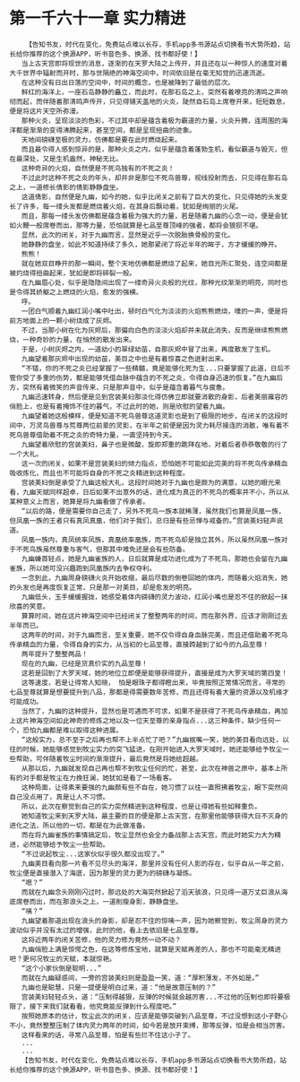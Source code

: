 # 第一千六十一章 实力精进
        【告知书友，时代在变化，免费站点难以长存，手机app多书源站点切换看书大势所趋，站长给你推荐的这个换源APP，听书音色多、换源、找书都好使！】
       当上古天宫即将现世的消息，逐渐的在天罗大陆之上传开，并且还在以一种惊人的速度对着大千世界中辐射而开时，那与世隔绝的神海空间中，时间依旧是在毫无知觉的迅速流逝。
       在这种没有日出日落的空间中，时间的概念，也是被降到了最低的层次。
       鲜红的海洋上，一座石岛静静的矗立，而此时，在那石岛之上，突然有着嘹亮的清鸣之声响彻而起，而伴随着那清鸣声传开，只见得铺天盖地的火炎，陡然自石岛上席卷开来，短短数息，便是将这片天空所弥漫。
       那种火炎，呈现淡淡的色彩，不过其中却是蕴含着极为霸道的力量，火炎升腾，连周围的海洋都是渐渐的变得沸腾起来，甚至空间，都是呈现扭曲的迹象。
       天地间磅礴至极的灵力，仿佛都是要在此时燃烧起来。
       而且最令得人感到惊异的是，那种火炎之内，似乎是蕴含着蓬勃生机，看似霸道与毁灭，但在最深处，又是生机盎然，神秘无比。
       这种奇异的火焰，自然便是不死鸟独有的不死之炎！
       不过此时这种不死之炎的年头，却并非是那位不死鸟兽尊，视线投射而去，只见得在那石岛之上，一道修长倩影的倩影静静盘坐。
       这道倩影，自然便是九幽，如今的她，似乎比闭关之前有了巨大的变化，只见得她的头发变长了许多，每一缕头发都是燃烧着火焰，在其身后飘动着，犹如是绚丽的火尾。
       而且，那每一缕头发仿佛都是蕴含着极为强大的力量，若是随着九幽的心念一动，便是会犹如火鞭一般席卷而出，那等力量，恐怕就算是七品至尊顶峰的强者，都将会狼狈不堪。
       显然，此次的闭关，对于九幽而言，显然是近乎一次脱胎换骨般的变化。
       她静静的盘坐，如此不知道持续了多久，她那紧闭了将近半年的眸子，方才缓缓的睁开。
       熊熊！
       就在她双目睁开的那一瞬间，整个天地仿佛都是燃烧了起来，她目光所汇聚处，连空间都是被灼烧得扭曲起来，犹如是即将碎裂一般。
       在九幽眉心处，似乎是隐隐间出现了一缕奇异火炎般的光纹，那种光纹渐渐的明亮，同时也是令得其娇躯之上燃烧的火焰，愈发的强横。
       呼。
       一团白气顺着九幽红润小嘴中吐出，顿时白气化为淡淡的火焰熊熊燃烧，噗的一声，便是将前方地面上的一颗小树烧成了灰烬。
       不过，当那小树在化为灰烬后，那偏向白色的淡淡火焰却并未就此消失，反而是继续熊熊燃烧，一种奇妙的力量，在悄然的散发出来。
       于是，小树灰烬之内，一道幼小的翠绿幼苗，自那灰烬中冒了出来，再度散发了生机。
       九幽望着那灰烬中出现的幼苗，美目之中也是有着惊喜之色迸射出来。
       “不错，你的不死之炎已经掌握了一些精髓，竟是能够化死为生...只要掌握了此道，日后不管你受了多重的伤势，都是能够凭借血脉中蕴含的不死之炎，令得自身迅速的恢复。”在九幽后方，突然有着微笑的声音传来，只是那声音中，似乎是蕴含着暮气与疲惫。
       九幽迅速转身，然后便是见到宫装美妇那淡化得仿佛立即就要消散的身影，后者美丽雍容的俏脸上，也是有着掩饰不住的暮气，不过此时的她，则是欣慰的望着九幽。
       九幽望着她这般模样，便是知道不死鸟兽尊这道灵影也是到了极限的地步，在闭关的这段时间中，万灵鸟兽尊与荒尊两位前辈的灵影，在半年之前便是因为灵力耗尽接连的消散，唯有着不死鸟兽尊借助着不死之炎的奇特力量，一直坚持到今天。
       九幽望着欣慰的宫装美妇，鼻子也是微酸，旋即郑重的跪拜在地，对着后者恭恭敬敬的行了一个大礼。
       这一次的闭关，如果不是宫装美妇的倾力指点，恐怕她不可能如此完美的将不死鸟传承精血吸收炼化，而且也不可能将自身的不死之炎精进到这种程度。
       宫装美妇倒是承受了九幽这般大礼，这段时间她对于九幽也是颇为的满意，以她的眼光来看，九幽天赋同样超卓，日后如果不出意外的话，进化成为真正的不死鸟的概率并不小，所以从某种意义上而言，她算是将九幽看做了传承者。
       “以后的路，便是需要你自己走了，另外不死鸟一族本就稀薄，虽然我们也算是凤凰一族，但凤凰一族的王者只有真凤真凰，他们对于我们，总归是有些忌惮与戒备的。”宫装美妇轻声说道。
       凤凰一族内，真凤统率凤族，真凰统率凰族，而不死鸟却是独立其外，所以虽然凤凰一族对于不死鸟族虽然尊重与客气，但那其中难免还是会有些防备。
       九幽螓首轻点，她是九幽雀族的人，日后就算是成功进化成为了不死鸟，那她也会留在九幽雀族，所以她可没兴趣跑到凤凰族内去争权夺利。
       一念到此，九幽周身磅礴火炎开始收缩，最后尽数的倒卷回她的体内，而随着火焰消失，她的头发也是再度恢复正常，只是那一对美目，却是愈发的明亮。
       九幽低头，玉手缓缓握拢，她感受着体内磅礴的灵力波动，红润小嘴也是忍不住的掀起一抹欣喜的笑意。
       算算时间，她在这片神海空间中已经闭关了整整两年的时间，而在那外界，应该才刚刚过去半年而已。
       这两年的时间，对于九幽而言，至关重要，她不仅令得自身血脉完美，而且还借助着不死鸟传承精血的力量，令得自身的实力，从当初的七品至尊，直接跨越到了如今的九品至尊！
       两年提升了整整两品！
       现在的九幽，已经是货真价实的九品至尊！
       这若是回到了大罗天域，她的地位立即便是能够获得提升，直接是成为大罗天域的第四皇！
       这等速度，若是让得常人知晓， 怕是眼珠子都得瞪出来，毕竟按照正常情况而言，寻常的七品至尊就算是想要提升到八品，那都是得需要数年苦修，而且还得有着大量的资源以及机缘才可能成功。
       当然了，九幽的这种提升，显然也是可遇而不可求，如果不是获得了不死鸟传承精血，再加上这片神海空间如此神奇的修炼之地以及一位天至尊的亲身指点...这三种条件，缺少任何一个，恐怕九幽都是难以取得这种进展。
       “这般实力，总不至于之后再也帮不上半点忙了吧？”九幽抿嘴一笑，她的美目看向远处，以往的时候，她能够感觉到牧尘实力的突飞猛进，在刚开始进入大罗天域时，她还能够给予牧尘一些帮助，可伴随着牧尘时间的渐渐提升，最后竟然是将她给超越。
       从那以后，九幽就发现自己再也帮不到牧尘任何的忙，甚至，此次在神兽之原中，基本上所有的对手都是牧尘在力挽狂澜，她犹如是看了一场看客。
       这种局面，让得素来要强的九幽颇有些不自在，她习惯了以往一直照拂着牧尘，眼下突然间自己没点用了，真是让人不习惯。
       所以，此次在察觉到自己的实力突然精进到这种程度，也是让得她有些如释重负。
       她知道牧尘来到天罗大陆，最主要的目的便是那上古天宫，在那里他能够获得大日不灭身的进化之法，所以他的一切，都是在为此做准备。
       而在将九幽雀族的事情搞定后，牧尘显然也会全力备战那上古天宫，而此时她实力大为精进，必然能够给予牧尘一些帮助。
       “不过说起牧尘...这家伙似乎很久都没出现了。”
       九幽美目看向那一片看不见尽头的海洋，那里并没有任何人影的存在，似乎自从一年之前，牧尘便是直接潜入了海底，因为那里的灵力更为的磅礴与凝炼。
       “嗯？”
       而就在九幽念头刚刚闪过时，那远处的大海突然掀起了滔天骇浪，只见得一道万丈巨浪从海底席卷而出，而在那浪头之上，一道削瘦身影，静静盘坐。
       “咦？”
       九幽望着那道出现在浪头的身影，却是忍不住的惊咦一声，因为她察觉到，牧尘周身的灵力波动似乎并没有太过的增强，此时的他，看上去依旧是七品至尊。
       这将近两年的闭关苦修，他的灵力修为竟然一动不动？
       九幽俏脸上满是惊愕之色，在这等修炼宝地，就算是天赋再差的人，那也不可能毫无精进吧？更何况牧尘的天赋，本就惊艳。
       “这个小家伙倒是聪明...”
       而就在九幽疑惑间，一旁的宫装美妇则是盈盈一笑，道：“厚积薄发，不外如是。”
       九幽也是聪慧，只是一提便是明白过来，道：“他是故意压制的？”
       宫装美妇轻轻点头，道：“压制得越狠，反弹的时候就会越厉害...不过他的压制也即将要极限了，接下来我们就看看，他究竟能反弹到什么程度吧。”
       按照她原本的估计，牧尘此次的闭关，应该是能够突破到八品至尊，不过没想到这小子野心不小，竟然整整压制了体内灵力两年的时间，如今若是放开束缚，那等反弹，怕是会相当厉害。
       这样看来的话，寻常八品至尊，怕是有些拦不住这小子了。
       ...
       ...
       【告知书友，时代在变化，免费站点难以长存，手机app多书源站点切换看书大势所趋，站长给你推荐的这个换源APP，听书音色多、换源、找书都好使！】